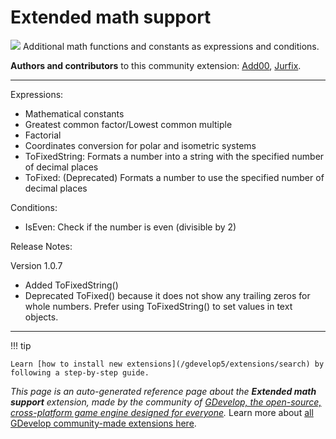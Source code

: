 # Extended math support

<img src="https://resources.gdevelop-app.com/assets/Icons/function-variant.svg" class="extension-icon"></img>
Additional math functions and constants as expressions and conditions.

**Authors and contributors** to this community extension: [Add00](https://gd.games/Add00), [Jurfix](https://gd.games/Jurfix).

---

Expressions:
 - Mathematical constants
 - Greatest common factor/Lowest common multiple
 - Factorial
 - Coordinates conversion for polar and isometric systems
 - ToFixedString: Formats a number into a string with the specified number of decimal places
 - ToFixed: (Deprecated) Formats a number to use the specified number of decimal places

Conditions:

- IsEven: Check if the number is even (divisible by 2)

Release Notes:

Version 1.0.7

- Added ToFixedString()
- Deprecated ToFixed() because it does not show any trailing zeros for whole numbers. Prefer using ToFixedString() to set values in text objects.


---

!!! tip

    Learn [how to install new extensions](/gdevelop5/extensions/search) by following a step-by-step guide.

*This page is an auto-generated reference page about the **Extended math support** extension, made by the community of [GDevelop, the open-source, cross-platform game engine designed for everyone](https://gdevelop.io/).* Learn more about [all GDevelop community-made extensions here](/gdevelop5/extensions).